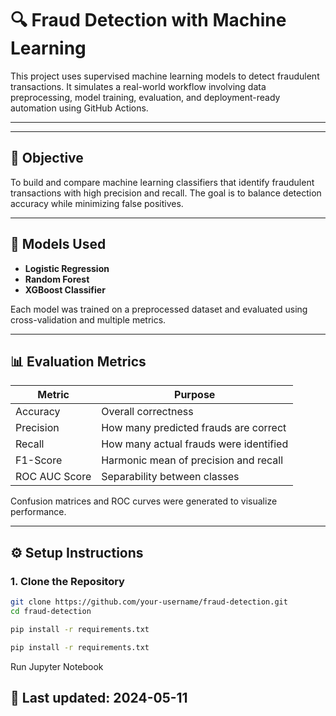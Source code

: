 # 🔍 Fraud Detection with Machine Learning

This project uses supervised machine learning models to detect fraudulent transactions. It simulates a real-world workflow involving data preprocessing, model training, evaluation, and deployment-ready automation using GitHub Actions.

---


---

## 📌 Objective

To build and compare machine learning classifiers that identify fraudulent transactions with high precision and recall. The goal is to balance detection accuracy while minimizing false positives.

---

## 🧠 Models Used

- **Logistic Regression**
- **Random Forest**
- **XGBoost Classifier**

Each model was trained on a preprocessed dataset and evaluated using cross-validation and multiple metrics.

---

## 📊 Evaluation Metrics

| Metric          | Purpose                                     |
|-----------------|---------------------------------------------|
| Accuracy        | Overall correctness                         |
| Precision       | How many predicted frauds are correct       |
| Recall          | How many actual frauds were identified      |
| F1-Score        | Harmonic mean of precision and recall       |
| ROC AUC Score   | Separability between classes                |

Confusion matrices and ROC curves were generated to visualize performance.

---

## ⚙️ Setup Instructions

### 1. Clone the Repository

```bash
git clone https://github.com/your-username/fraud-detection.git
cd fraud-detection
```
```bash
pip install -r requirements.txt
```

```bash
pip install -r requirements.txt
```

Run Jupyter Notebook 

## 📅 Last updated: 2024-05-11

